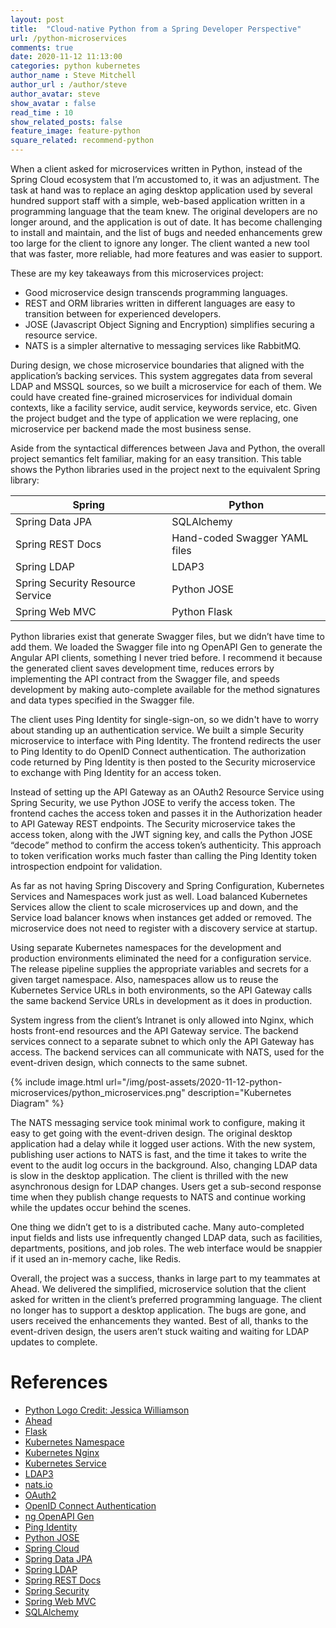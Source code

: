 ```yaml
---
layout: post
title:  "Cloud-native Python from a Spring Developer Perspective"
url: /python-microservices
comments: true
date: 2020-11-12 11:13:00
categories: python kubernetes
author_name : Steve Mitchell
author_url : /author/steve
author_avatar: steve
show_avatar : false
read_time : 10
show_related_posts: false
feature_image: feature-python
square_related: recommend-python
---
```

When a client asked for microservices written in Python, instead of the Spring Cloud ecosystem that I’m accustomed to, it was an adjustment. The task at hand was to replace an aging desktop application used by several hundred support staff with a simple, web-based application written in a programming language that the team knew. The original developers are no longer around, and the application is out of date. It has become challenging to install and maintain, and the list of bugs and needed enhancements grew too large for the client to ignore any longer. The client wanted a new tool that was faster, more reliable, had more features and was easier to support. 

These are my key takeaways from this microservices project:

* Good microservice design transcends programming languages.
* REST and ORM libraries written in different languages are easy to transition between for experienced developers.
* JOSE (Javascript Object Signing and Encryption) simplifies securing a resource service.
* NATS is a simpler alternative to messaging services like RabbitMQ.

During design, we chose microservice boundaries that aligned with the application’s backing services. This system aggregates data from several LDAP and MSSQL sources, so we built a microservice for each of them. We could have created fine-grained microservices for individual domain contexts, like a facility service, audit service, keywords service, etc. Given the project budget and the type of application we were replacing, one microservice per backend made the most business sense.

Aside from the syntactical differences between Java and Python, the overall project semantics felt familiar, making for an easy transition. This table shows the Python libraries used in the project next to the equivalent Spring library:

|Spring|Python|
|-----------------------|-----------------------|
|Spring Data JPA|SQLAlchemy|
|Spring REST Docs|Hand-coded Swagger YAML files|
|Spring LDAP|LDAP3|
|Spring Security Resource Service|Python JOSE|
|Spring Web MVC|Python Flask|

Python libraries exist that generate Swagger files, but we didn’t have time to add them. We loaded the Swagger file into ng OpenAPI Gen to generate the Angular API clients, something I never tried before. I recommend it because the generated client saves development time, reduces errors by implementing the API contract from the Swagger file, and speeds development by making auto-complete available for the method signatures and data types specified in the Swagger file.

The client uses Ping Identity for single-sign-on, so we didn't have to worry about standing up an authentication service. We built a simple Security microservice to interface with Ping Identity. The frontend redirects the user to Ping Identity to do OpenID Connect authentication. The authorization code returned by Ping Identity is then posted to the Security microservice to exchange with Ping Identity for an access token. 

Instead of setting up the API Gateway as an OAuth2 Resource Service using Spring Security, we use Python JOSE to verify the access token. The frontend caches the access token and passes it in the Authorization header to API Gateway REST endpoints. The Security microservice takes the access token, along with the JWT signing key, and calls the Python JOSE “decode” method to confirm the access token’s authenticity. This approach to token verification works much faster than calling the Ping Identity token introspection endpoint for validation.

As far as not having Spring Discovery and Spring Configuration, Kubernetes Services and Namespaces work just as well. Load balanced Kubernetes Services allow the client to scale microservices up and down, and the Service load balancer knows when instances get added or removed. The microservice does not need to register with a discovery service at startup.

Using separate Kubernetes namespaces for the development and production environments eliminated the need for a configuration service. The release pipeline supplies the appropriate variables and secrets for a given target namespace. Also, namespaces allow us to reuse the Kubernetes Service URLs in both environments, so the API Gateway calls the same backend Service URLs in development as it does in production.

System ingress from the client’s Intranet is only allowed into Nginx, which hosts front-end resources and the API Gateway service. The backend services connect to a separate subnet to which only the API Gateway has access. The backend services can all communicate with NATS, used for the event-driven design, which connects to the same subnet.

{% include image.html url="/img/post-assets/2020-11-12-python-microservices/python_microservices.png" description="Kubernetes Diagram" %}

The NATS messaging service took minimal work to configure, making it easy to get going with the event-driven design. The original desktop application had a delay while it logged user actions. With the new system, publishing user actions to NATS is fast, and the time it takes to write the event to the audit log occurs in the background. Also, changing LDAP data is slow in the desktop application. The client is thrilled with the new asynchronous design for LDAP changes. Users get a sub-second response time when they publish change requests to NATS and continue working while the updates occur behind the scenes.

One thing we didn’t get to is a distributed cache. Many auto-completed input fields and lists use infrequently changed LDAP data, such as facilities, departments, positions, and job roles. The web interface would be snappier if it used an in-memory cache, like Redis. 

Overall, the project was a success, thanks in large part to my teammates at Ahead. We delivered the simplified, microservice solution that the client asked for written in the client’s preferred programming language. The client no longer has to support a desktop application. The bugs are gone, and users received the enhancements they wanted.  Best of all, thanks to the event-driven design, the users aren’t stuck waiting and waiting for LDAP updates to complete.

# References
* <a href="https://www.behance.net/jessjwilliamson/">Python Logo Credit: Jessica Williamson</a>
* <a href="https://www.thinkahead.com/">Ahead</a>
* <a href="https://flask.palletsprojects.com/en/1.1.x/">Flask</a>
* <a href="https://kubernetes.io/docs/concepts/overview/working-with-objects/namespaces/">Kubernetes Namespace</a>
* <a href="https://www.nginx.com/products/nginx/kubernetes-ingress-controller/">Kubernetes Nginx</a>
* <a href="https://kubernetes.io/docs/concepts/services-networking/service/">Kubernetes Service</a>
* <a href="https://ldap3.readthedocs.io/en/latest/">LDAP3</a>
* <a href="https://nats.io/">nats.io</a>
* <a href="https://oauth.net/2/">OAuth2</a>
* <a href="https://openid.net/connect/">OpenID Connect Authentication</a>
* <a href="https://www.npmjs.com/package/ng-openapi-gen">ng OpenAPI Gen</a>
* <a href="https://www.pingidentity.com/">Ping Identity</a>
* <a href="https://python-jose.readthedocs.io/en/latest/">Python JOSE</a>
* <a href="https://spring.io/projects/spring-cloud">Spring Cloud</a>
* <a href="https://spring.io/projects/spring-data-jpa">Spring Data JPA</a>
* <a href="https://spring.io/projects/spring-ldap">Spring LDAP</a>
* <a href="https://spring.io/projects/spring-restdocs">Spring REST Docs</a>
* <a href="https://spring.io/projects/spring-security">Spring Security</a>
* <a href="https://docs.spring.io/spring-framework/docs/current/reference/html/web.html#spring-web">Spring Web MVC</a>
* <a href="https://www.sqlalchemy.org/">SQLAlchemy</a>

